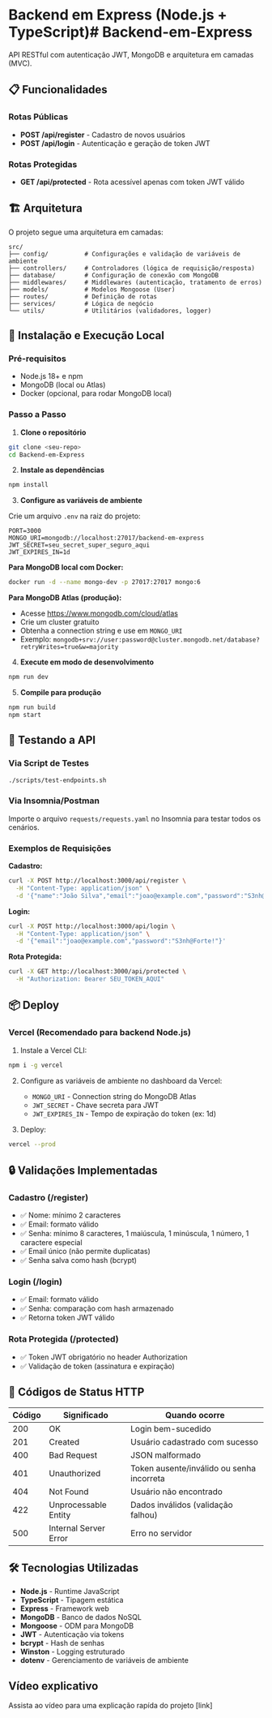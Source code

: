 # Backend em Express (Node.js + TypeScript)# Backend-em-Express

API RESTful com autenticação JWT, MongoDB e arquitetura em camadas (MVC).

## 📋 Funcionalidades

### Rotas Públicas
- **POST /api/register** - Cadastro de novos usuários
- **POST /api/login** - Autenticação e geração de token JWT

### Rotas Protegidas
- **GET /api/protected** - Rota acessível apenas com token JWT válido

## 🏗️ Arquitetura

O projeto segue uma arquitetura em camadas:

```
src/
├── config/          # Configurações e validação de variáveis de ambiente
├── controllers/     # Controladores (lógica de requisição/resposta)
├── database/        # Configuração de conexão com MongoDB
├── middlewares/     # Middlewares (autenticação, tratamento de erros)
├── models/          # Modelos Mongoose (User)
├── routes/          # Definição de rotas
├── services/        # Lógica de negócio
└── utils/           # Utilitários (validadores, logger)
```

## 🚀 Instalação e Execução Local

### Pré-requisitos
- Node.js 18+ e npm
- MongoDB (local ou Atlas)
- Docker (opcional, para rodar MongoDB local)

### Passo a Passo

1. **Clone o repositório**
```bash
git clone <seu-repo>
cd Backend-em-Express
```

2. **Instale as dependências**
```bash
npm install
```

3. **Configure as variáveis de ambiente**

Crie um arquivo `.env` na raiz do projeto:

```env
PORT=3000
MONGO_URI=mongodb://localhost:27017/backend-em-express
JWT_SECRET=seu_secret_super_seguro_aqui
JWT_EXPIRES_IN=1d
```

**Para MongoDB local com Docker:**
```bash
docker run -d --name mongo-dev -p 27017:27017 mongo:6
```

**Para MongoDB Atlas (produção):**
- Acesse https://www.mongodb.com/cloud/atlas
- Crie um cluster gratuito
- Obtenha a connection string e use em `MONGO_URI`
- Exemplo: `mongodb+srv://user:password@cluster.mongodb.net/database?retryWrites=true&w=majority`

4. **Execute em modo de desenvolvimento**
```bash
npm run dev
```

5. **Compile para produção**
```bash
npm run build
npm start
```

## 🧪 Testando a API

### Via Script de Testes
```bash
./scripts/test-endpoints.sh
```

### Via Insomnia/Postman
Importe o arquivo `requests/requests.yaml` no Insomnia para testar todos os cenários.

### Exemplos de Requisições

**Cadastro:**
```bash
curl -X POST http://localhost:3000/api/register \
  -H "Content-Type: application/json" \
  -d '{"name":"João Silva","email":"joao@example.com","password":"S3nh@Forte!"}'
```

**Login:**
```bash
curl -X POST http://localhost:3000/api/login \
  -H "Content-Type: application/json" \
  -d '{"email":"joao@example.com","password":"S3nh@Forte!"}'
```

**Rota Protegida:**
```bash
curl -X GET http://localhost:3000/api/protected \
  -H "Authorization: Bearer SEU_TOKEN_AQUI"
```

## 📦 Deploy

### Vercel (Recomendado para backend Node.js)

1. Instale a Vercel CLI:
```bash
npm i -g vercel
```

2. Configure as variáveis de ambiente no dashboard da Vercel:
   - `MONGO_URI` - Connection string do MongoDB Atlas
   - `JWT_SECRET` - Chave secreta para JWT
   - `JWT_EXPIRES_IN` - Tempo de expiração do token (ex: 1d)

3. Deploy:
```bash
vercel --prod
```

## 🔒 Validações Implementadas

### Cadastro (/register)
- ✅ Nome: mínimo 2 caracteres
- ✅ Email: formato válido
- ✅ Senha: mínimo 8 caracteres, 1 maiúscula, 1 minúscula, 1 número, 1 caractere especial
- ✅ Email único (não permite duplicatas)
- ✅ Senha salva como hash (bcrypt)

### Login (/login)
- ✅ Email: formato válido
- ✅ Senha: comparação com hash armazenado
- ✅ Retorna token JWT válido

### Rota Protegida (/protected)
- ✅ Token JWT obrigatório no header Authorization
- ✅ Validação de token (assinatura e expiração)

## 📝 Códigos de Status HTTP

| Código | Significado | Quando ocorre |
|--------|-------------|---------------|
| 200 | OK | Login bem-sucedido |
| 201 | Created | Usuário cadastrado com sucesso |
| 400 | Bad Request | JSON malformado |
| 401 | Unauthorized | Token ausente/inválido ou senha incorreta |
| 404 | Not Found | Usuário não encontrado |
| 422 | Unprocessable Entity | Dados inválidos (validação falhou) |
| 500 | Internal Server Error | Erro no servidor |

## 🛠️ Tecnologias Utilizadas

- **Node.js** - Runtime JavaScript
- **TypeScript** - Tipagem estática
- **Express** - Framework web
- **MongoDB** - Banco de dados NoSQL
- **Mongoose** - ODM para MongoDB
- **JWT** - Autenticação via tokens
- **bcrypt** - Hash de senhas
- **Winston** - Logging estruturado
- **dotenv** - Gerenciamento de variáveis de ambiente

## Vídeo explicativo
Assista ao vídeo para uma explicação rapída do projeto
[link]
